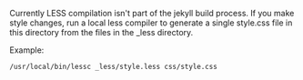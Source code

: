 Currently LESS compilation isn't part of the jekyll build process. If you
make style changes, run a local less compiler to generate a single style.css
file in this directory from the files in the \_less directory. 

Example:

    /usr/local/bin/lessc _less/style.less css/style.css